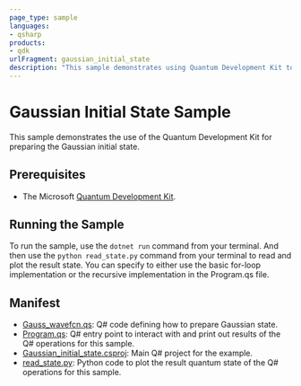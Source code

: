 ```yaml
---
page_type: sample
languages:
- qsharp
products:
- qdk
urlFragment: gaussian_initial_state
description: "This sample demonstrates using Quantum Development Kit to prepare the Gaussian initial state."
---
```


# Gaussian Initial State Sample

This sample demonstrates the use of the Quantum Development Kit for preparing the Gaussian initial state.

## Prerequisites ##

- The Microsoft [Quantum Development Kit](https://docs.microsoft.com/quantum/install-guide/).

## Running the Sample

To run the sample, use the `dotnet run` command from your terminal.
And then use the `python read_state.py` command from your terminal to read and plot the result state.
You can specify to either use the basic for-loop implementation or the recursive implementation in the Program.qs file. 

## Manifest ##

- [Gauss_wavefcn.qs](https://github.com/microsoft/Quantum/blob/main/samples/Gaussian_initial_state/Gauss_wavefcn.qs): Q# code defining how to prepare Gaussian state.
- [Program.qs](https://github.com/microsoft/Quantum/blob/main/samples/gaussian_initial_state/Program.qs): Q# entry point to interact with and print out results of the Q# operations for this sample.
- [Gaussian_initial_state.csproj](https://github.com/microsoft/Quantum/blob/main/samples/gaussian_initial_state/Gaussian_initial_state.csproj): Main Q# project for the example.
- [read_state.py](https://github.com/microsoft/Quantum/blob/main/samples/gaussian_inital_state/read_state.py): Python code to plot the result quantum state of the Q# operations for this sample.
